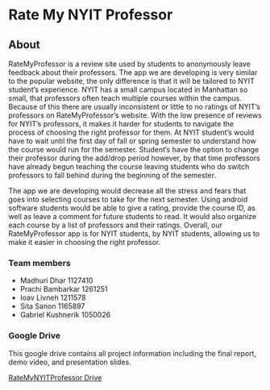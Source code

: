 # Rate My NYIT Professor

## About

  RateMyProfessor is a review site used by students to anonymously leave feedback about
their professors. The app we are developing is very similar to the popular website, the only
difference is that it will be tailored to NYIT student’s experience. NYIT has a small campus
located in Manhattan so small, that professors often teach multiple courses within the campus.
Because of this there are usually inconsistent or little to no ratings of NYIT’s professors on
RateMyProfessor’s website. With the low presence of reviews for NYIT’s professors, it makes it
harder for students to navigate the process of choosing the right professor for them. At NYIT
student’s would have to wait until the first day of fall or spring semester to understand how the
course would run for the semester. Student’s have the option to change their professor during the
add/drop period however, by that time professors have already begun teaching the course leaving
students who do switch professors to fall behind during the beginning of the semester.

  The app we are developing would decrease all the stress and fears that goes into selecting
courses to take for the next semester. Using android software students would be able to give a
rating, provide the course ID, as well as leave a comment for future students to read. It would
also organize each course by a list of professors and their ratings. Overall, our RateMyProfessor
app is for NYIT students, by NYIT students, allowing us to make it easier in choosing the right
professor.

### Team members

- Madhuri Dhar 1127410
- Prachi Bambarkar 1261251
- Ioav Livneh 1211578
- Sita Sanon 1165897
- Gabriel Kushnerik 1050026

### Google Drive

This google drive contains all project information including the final report, demo video, and presentation slides.

[RateMyNYITProfessor Drive](https://drive.google.com/drive/folders/17DMxqvJTabKvryedlxjYJDp5Wyre-NzO?usp=sharing)
